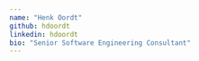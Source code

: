 ```yaml
---
name: "Henk Oordt"
github: hdoordt
linkedin: hdoordt
bio: "Senior Software Engineering Consultant"
---
```

